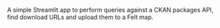 A simple Streamlit app to perform queries against a CKAN packages API, find download URLs and upload them to a Felt map.